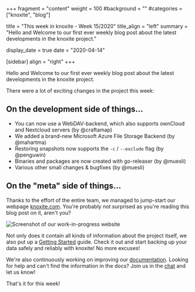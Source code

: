 +++
fragment = "content"
weight = 100
#background = ""
#categories = ["knoxite", "blog"]

title = "This week in knoxite - Week 15/2020"
title_align = "left"
summary = "Hello and Welcome to our first ever weekly blog post about the latest developments in the knoxite project."

display_date = true
date = "2020-04-14"

[sidebar]
  align = "right"
+++

Hello and Welcome to our first ever weekly blog post about the latest
developments in the knoxite project.

There were a lot of exciting changes in the project this week:

## On the development side of things...

 - You can now use a WebDAV-backend, which also supports ownCloud and Nextcloud
   servers (by @craftamap)
 - We added a brand-new Microsoft Azure File Storage Backend (by @mahartma)
 - Restoring snapshots now supports the `-c` / `--exclude` flag (by @penguwin)
 - Binaries and packages are now created with go-releaser (by @muesli)
 - Various other small changes & bugfixes (by @muesli)

## On the "meta" side of things...

Thanks to the effort of the entire team, we managed to jump-start our webpage
[knoxite.com](https://knoxite.com). You're probably not surprised as you're
reading this blog post on it, aren't you?

![Screenshot of our work-in-progress website](/images/2020/15/week15_webpage_landing_page.png)

Not only does it contain all kinds of information about the project itself, we
also put up a [Getting Started](https://knoxite.com/docs/getting-started/)
guide. Check it out and start backing up your data safely and reliably with
knoxite! No more excuses!

We're also continuously working on improving our [documentation](https://knoxite.com/docs/).
Looking for help and can't find the information in the docs? Join us in the
[chat](https://gitter.im/knoxite/chat) and let us know!

That's it for this week!
